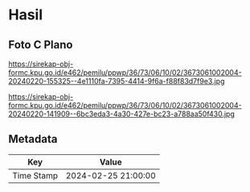 # Hasil

## Foto C Plano

https://sirekap-obj-formc.kpu.go.id/e462/pemilu/ppwp/36/73/06/10/02/3673061002004-20240220-155325--4e1110fa-7395-4414-9f6a-f88f83d7f9e3.jpg

https://sirekap-obj-formc.kpu.go.id/e462/pemilu/ppwp/36/73/06/10/02/3673061002004-20240220-141909--6bc3eda3-4a30-427e-bc23-a788aa50f430.jpg


## Metadata

| Key        | Value               |
| ---------- | ------------------- |
| Time Stamp | 2024-02-25 21:00:00 |



